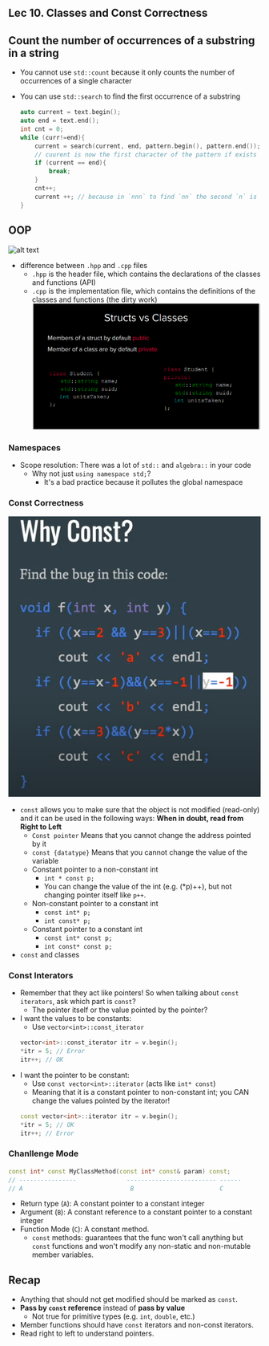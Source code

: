 ## Lec 10. Classes and Const Correctness

## Count the number of occurrences of a substring in a string
-  You cannot use `std::count` because it only counts the number of occurrences of a single character
-  You can use `std::search` to find the first occurrence of a substring

    ```cpp
    auto current = text.begin();
    auto end = text.end();
    int cnt = 0;
    while (curr!=end){
        current = search(current, end, pattern.begin(), pattern.end());
        // cuurent is now the first character of the pattern if exists
        if (current == end){
            break;
        }
        cnt++;
        current ++; // because in `nnn` to find `nn` the second `n` is the first character of the next search
    }
    ```

## OOP
![alt text](images/lec10-oop.png)
- difference between `.hpp` and `.cpp` files
    - `.hpp` is the header file, which contains the declarations of the classes and functions (API)
    - `.cpp` is the implementation file, which contains the definitions of the classes and functions (the dirty work)
![alt text](images/lec10-struct-vs-class.png)
### Namespaces
- Scope resolution: There was a lot of `std::` and `algebra::` in your code
    - Why not just `using namespace std;`?
        - It's a bad practice because it pollutes the global namespace
### Const Correctness
![alt text](images/lec10-const-example.png)
- `const` allows you to make sure that the object is not modified (read-only) and it can be used in the following ways: **When in doubt, read from Right to Left**
    - `Const pointer` Means that you cannot change the address pointed by it
    - `const {datatype}` Means that you cannot change the value of the variable
    - Constant pointer to a non-constant int
        - `int * const p;`
        - You can change the value of the int (e.g. (*p)++), but not changing pointer itself like `p++`.
    - Non-constant pointer to a constant int
        - `const int* p;`
        - `int const* p;`
    - Constant pointer to a constant int
        - `const int* const p;`
        - `int const* const p;`
- `const` and classes
### Const Interators
- Remember that they act like pointers! So when talking about `const iterators`, ask which part is `const`?
    - The pointer itself or the value pointed by the pointer?
- I want the values to be constants:
    - Use `vector<int>::const_iterator`
    ```cpp
    vector<int>::const_iterator itr = v.begin();
    *itr = 5; // Error
    itr++; // OK
    ```
- I want the pointer to be constant:
    - Use `const vector<int>::iterator` (acts like `int* const`)
    - Meaning that it is a constant pointer to non-constant int; you CAN change the values pointed by the iterator!
    ```cpp
    const vector<int>::iterator itr = v.begin();
    *itr = 5; // OK
    itr++; // Error
    ```
### Chanllenge Mode
```cpp
const int* const MyClassMethod(const int* const& param) const;
// ----------------              ------------------------- ------
// A                              B                        C
```
- Return type (`A`): A constant pointer to a constant integer
- Argument (`B`): A constant reference to a constant pointer to a constant integer
- Function Mode (`C`): A constant method.
    - `const` methods: guarantees that the func won't call anything but `const` functions and won't modify any non-static and non-mutable member variables.
## Recap
- Anything that should not get modified should be marked as `const`.
- **Pass by `const` reference** instead of **pass by value**
    - Not true for primitive types (e.g. `int`, `double`, etc.)
- Member functions should have `const` iterators and non-const iterators.
- Read right to left to understand pointers.
